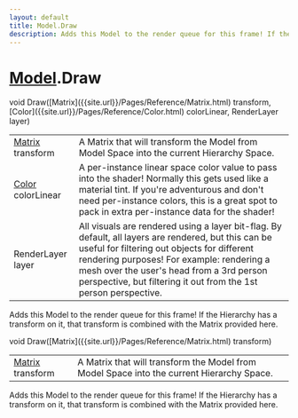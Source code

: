 ```yaml
---
layout: default
title: Model.Draw
description: Adds this Model to the render queue for this frame! If the Hierarchy has a transform on it, that transform is combined with the Matrix provided here.
---
```

# [Model]({{site.url}}/Pages/Reference/Model.html).Draw

<div class='signature' markdown='1'>
void Draw([Matrix]({{site.url}}/Pages/Reference/Matrix.html) transform, [Color]({{site.url}}/Pages/Reference/Color.html) colorLinear, RenderLayer layer)
</div>

|  |  |
|--|--|
|[Matrix]({{site.url}}/Pages/Reference/Matrix.html) transform|A Matrix that will transform the Model             from Model Space into the current Hierarchy Space.|
|[Color]({{site.url}}/Pages/Reference/Color.html) colorLinear|A per-instance linear space color value             to pass into the shader! Normally this gets used like a material             tint. If you're  adventurous and don't need per-instance colors,             this is a great spot to pack in extra per-instance data for the             shader!|
|RenderLayer layer|All visuals are rendered using a layer              bit-flag. By default, all layers are rendered, but this can be              useful for filtering out objects for different rendering              purposes! For example: rendering a mesh over the user's head from             a 3rd person perspective, but filtering it out from the 1st             person perspective.|

Adds this Model to the render queue for this frame! If
the Hierarchy has a transform on it, that transform is combined
with the Matrix provided here.
<div class='signature' markdown='1'>
void Draw([Matrix]({{site.url}}/Pages/Reference/Matrix.html) transform)
</div>

|  |  |
|--|--|
|[Matrix]({{site.url}}/Pages/Reference/Matrix.html) transform|A Matrix that will transform the Model             from Model Space into the current Hierarchy Space.|

Adds this Model to the render queue for this frame! If
the Hierarchy has a transform on it, that transform is combined
with the Matrix provided here.



